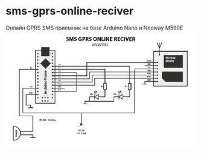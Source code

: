 # sms-gprs-online-reciver
Онлайн GPRS SMS приемник на базе Arduino Nano и Neoway M590E
<img src="https://github.com/widepixel/sms-gprs-online-reciver/blob/master/sms-gsm-online-reciver.png"/>
